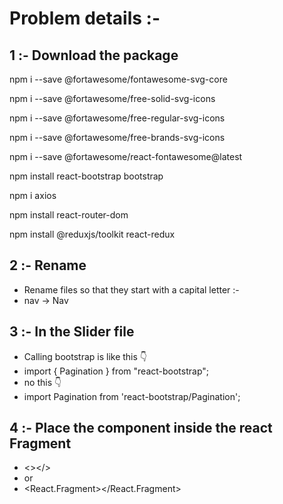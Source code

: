 # Problem details :-

## 1 :- Download the package

npm i --save @fortawesome/fontawesome-svg-core

npm i --save @fortawesome/free-solid-svg-icons

npm i --save @fortawesome/free-regular-svg-icons

npm i --save @fortawesome/free-brands-svg-icons

npm i --save @fortawesome/react-fontawesome@latest

npm install react-bootstrap bootstrap

npm i axios

npm install react-router-dom

npm install @reduxjs/toolkit react-redux

## 2 :- Rename

-   Rename files so that they start with a capital letter :-
-   nav -> Nav

## 3 :- In the Slider file

-   Calling bootstrap is like this 👇
-   import { Pagination } from "react-bootstrap";
-   no this 👇
-   import Pagination from 'react-bootstrap/Pagination';

## 4 :- Place the component inside the react Fragment

-   <></>
-   or
-   <React.Fragment></React.Fragment>
